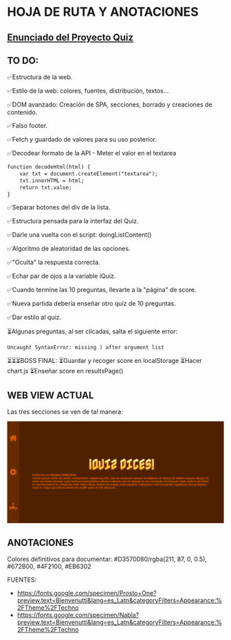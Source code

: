 # HOJA DE RUTA Y ANOTACIONES

## [Enunciado del Proyecto Quiz](./enunciado.md)

## TO DO:

✅Estructura de la web.

✅Estilo de la web: colores, fuentes, distribución, textos...

✅DOM avanzado: Creación de SPA, secciones, borrado y creaciones de contenido.

✅Falso footer.

✅Fetch y guardado de valores para su uso posterior.

✅Decodear formato de la API - Meter el valor en el textarea

```
function decodeHtml(html) {
	var txt = document.createElement("textarea");
	txt.innerHTML = html;
	return txt.value;
}
```

✅Separar botones del div de la lista.

✅Estructura pensada para la interfaz del Quiz.

✅Darle una vuelta con el script: doingListContent()

✅Algoritmo de aleatoridad de las opciones.

✅"Oculta" la respuesta correcta.

✅Echar par de ojos a la variable iQuiz.

✅Cuando termine las 10 preguntas, llevarte a la "página" de score.

✅Nueva partida debería enseñar otro quiz de 10 preguntas.

✅Dar estilo al quiz.

⏳Algunas preguntas, al ser clicadas, salta el siguiente error:

```
Uncaught SyntaxError: missing ) after argument list
```

⏳⏳⏳BOSS FINAL:
	⏳Guardar y recoger score en localStorage
	⏳Hacer chart.js
	⏳Enseñar score en resultsPage()


## WEB VIEW ACTUAL

Las tres secciones se ven de tal manera:

![img](./imgProgresoProyecto/webActual.png)

## ANOTACIONES

Colores definitivos para documentar:
#D3570080/rgba(211, 87, 0, 0.5), #672B00, #4F2100, #EB6302

FUENTES:
- https://fonts.google.com/specimen/Prosto+One?preview.text=Bienvenutti&lang=es_Latn&categoryFilters=Appearance:%2FTheme%2FTechno
- https://fonts.google.com/specimen/Nabla?preview.text=Bienvenutti&lang=es_Latn&categoryFilters=Appearance:%2FTheme%2FTechno
